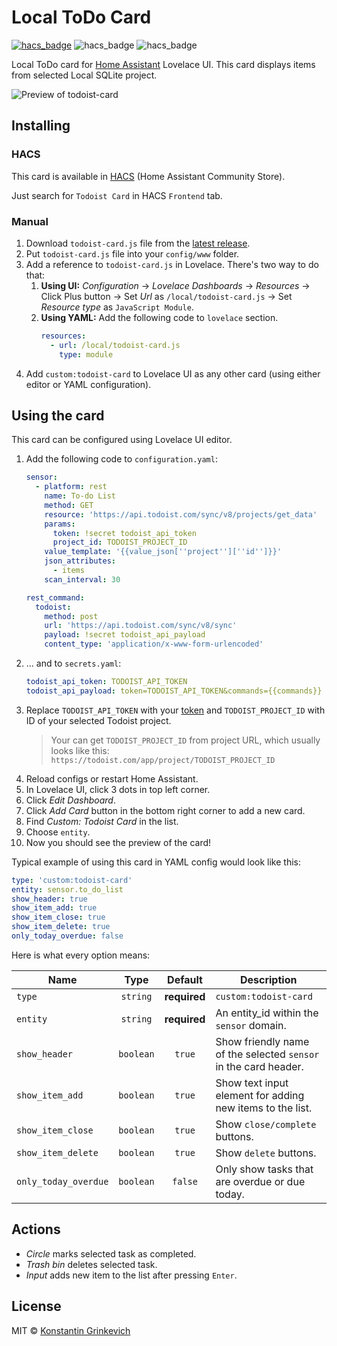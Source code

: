 # Local ToDo Card

[![hacs_badge](https://img.shields.io/badge/HACS-Default-orange.svg)](https://github.com/custom-components/hacs)
![hacs_badge](https://img.shields.io/github/v/release/grinstantin/todoist-card)
![hacs_badge](https://img.shields.io/github/license/grinstantin/todoist-card)

Local ToDo card for [Home Assistant](https://www.home-assistant.io) Lovelace UI. This card displays items from selected Local SQLite project.

![Preview of todoist-card](https://user-images.githubusercontent.com/34913257/108243361-a8ea8500-7156-11eb-8313-a149a7cf38b8.png)

## Installing

### HACS

This card is available in [HACS](https://hacs.xyz) (Home Assistant Community Store).

Just search for `Todoist Card` in HACS `Frontend` tab.

### Manual

1. Download `todoist-card.js` file from the [latest release](https://github.com/grinstantin/todoist-card/releases/latest).
2. Put `todoist-card.js` file into your `config/www` folder.
3. Add a reference to `todoist-card.js` in Lovelace. There's two way to do that:
   1. **Using UI:** _Configuration_ → _Lovelace Dashboards_ → _Resources_ → Click Plus button → Set _Url_ as `/local/todoist-card.js` → Set _Resource type_ as `JavaScript Module`.
   2. **Using YAML:** Add the following code to `lovelace` section.
      ```yaml
      resources:
        - url: /local/todoist-card.js
          type: module
      ```
4. Add `custom:todoist-card` to Lovelace UI as any other card (using either editor or YAML configuration).

## Using the card

This card can be configured using Lovelace UI editor.

1. Add the following code to `configuration.yaml`:
    ```yaml
    sensor:
      - platform: rest
        name: To-do List
        method: GET
        resource: 'https://api.todoist.com/sync/v8/projects/get_data'
        params:
          token: !secret todoist_api_token
          project_id: TODOIST_PROJECT_ID
        value_template: '{{value_json[''project''][''id'']}}'
        json_attributes:
          - items
        scan_interval: 30

    rest_command:
      todoist:
        method: post
        url: 'https://api.todoist.com/sync/v8/sync'
        payload: !secret todoist_api_payload
        content_type: 'application/x-www-form-urlencoded'
    ```
2. ... and to `secrets.yaml`:
    ```yaml
    todoist_api_token: TODOIST_API_TOKEN
    todoist_api_payload: token=TODOIST_API_TOKEN&commands={{commands}}
    ```
3. Replace `TODOIST_API_TOKEN` with your [token](https://todoist.com/prefs/integrations) and `TODOIST_PROJECT_ID` with ID of your selected Todoist project.
    > Your can get `TODOIST_PROJECT_ID` from project URL, which usually looks like this:
    `https://todoist.com/app/project/TODOIST_PROJECT_ID`
4. Reload configs or restart Home Assistant.
5. In Lovelace UI, click 3 dots in top left corner.
6. Click _Edit Dashboard_.
7. Click _Add Card_ button in the bottom right corner to add a new card.
8. Find _Custom: Todoist Card_ in the list.
9. Choose `entity`.
10. Now you should see the preview of the card!

Typical example of using this card in YAML config would look like this:

```yaml
type: 'custom:todoist-card'
entity: sensor.to_do_list
show_header: true
show_item_add: true
show_item_close: true
show_item_delete: true
only_today_overdue: false
```

Here is what every option means:

| Name                 |   Type    |   Default    | Description                                                     |
| -------------------- | :-------: | :----------: | --------------------------------------------------------------- |
| `type`               | `string`  | **required** | `custom:todoist-card`                                           |
| `entity`             | `string`  | **required** | An entity_id within the `sensor` domain.                        |
| `show_header`        | `boolean` | `true`       | Show friendly name of the selected `sensor` in the card header. |
| `show_item_add`      | `boolean` | `true`       | Show text input element for adding new items to the list.       |
| `show_item_close`    | `boolean` | `true`       | Show `close/complete` buttons.                                  |
| `show_item_delete`   | `boolean` | `true`       | Show `delete` buttons.                                          |
| `only_today_overdue` | `boolean` | `false`      | Only show tasks that are overdue or due today.                  |

## Actions

- _Circle_ marks selected task as completed.
- _Trash bin_ deletes selected task.
- _Input_ adds new item to the list after pressing `Enter`.

## License

MIT © [Konstantin Grinkevich](https://github.com/grinstantin)
